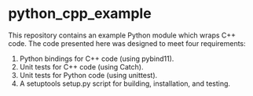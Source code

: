 # python_cpp_example
This repository contains an example Python module which wraps C++ code. The code presented here was designed to meet four requirements:

1. Python bindings for C++ code (using pybind11).
2. Unit tests for C++ code (using Catch).
3. Unit tests for Python code (using unittest).
4. A setuptools setup.py script for building, installation, and testing.
